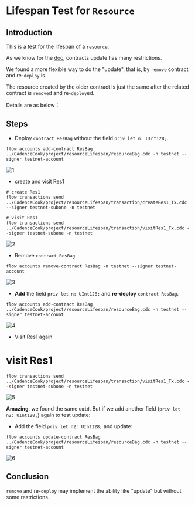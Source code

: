 # Lifespan Test for `Resource`

## Introduction
This is a test for the lifespan of a `resource`.

As we know for the [doc](https://docs.onflow.org/cadence/language/contract-updatability/#gatsby-focus-wrapper), contracts update has many restrictions.

We found a more flexible way to do the "update", that is, by `remove` contract and re-`deploy` is.

The resource created by the older contract is just the same after the related contract is `remove`d and re-`deploy`ed.

Details are as below：

## Steps
* Deploy `contract ResBag` without the field `priv let n: UInt128;`.
```
flow accounts add-contract ResBag ../CadenceCook/project/resourceLifespan/resourceBag.cdc -n testnet --signer testnet-account
```
![1](https://user-images.githubusercontent.com/83746881/162871394-0c509b7e-be36-41db-98fa-37e82ef81860.png)


* create and visit Res1
```
# create Res1
flow transactions send ../CadenceCook/project/resourceLifespan/transaction/createRes1_Tx.cdc --signer testnet-subone -n testnet

# visit Res1
flow transactions send ../CadenceCook/project/resourceLifespan/transaction/visitRes1_Tx.cdc --signer testnet-subone -n testnet
```
![2](https://user-images.githubusercontent.com/83746881/162871420-07fd7a4a-bfbf-4047-8d30-ad16843ced8f.png)


* Remove `contract ResBag`
```
flow accounts remove-contract ResBag -n testnet --signer testnet-account
```
![3](https://user-images.githubusercontent.com/83746881/162871430-ab47d31e-41d3-407a-8357-0ec163a44562.png)


* **Add** the field `priv let n: UInt128;` and **re-deploy** `contract ResBag`.
```
flow accounts add-contract ResBag ../CadenceCook/project/resourceLifespan/resourceBag.cdc -n testnet --signer testnet-account
```
![4](https://user-images.githubusercontent.com/83746881/162871446-f2398e64-7cb3-4e37-a8cf-a287594595f8.png)



* Visit Res1 again 
# visit Res1
```
flow transactions send ../CadenceCook/project/resourceLifespan/transaction/visitRes1_Tx.cdc --signer testnet-subone -n testnet
```
![5](https://user-images.githubusercontent.com/83746881/162871462-3d8c8cc8-9816-42a7-9a71-1e2769ae37db.png)


**Amazing**, we found the same `uuid`. But if we add another field (`priv let n2: UInt128;`) again to test update:
* Add the field `priv let n2: UInt128;` and update:
```
flow accounts update-contract ResBag ../CadenceCook/project/resourceLifespan/resourceBag.cdc -n testnet --signer testnet-account
```
![6](https://user-images.githubusercontent.com/83746881/162871474-5d791822-d18c-476a-901e-1ba5fbe8ee47.png)

## Conclusion
`remove` and re-`deploy` may implement the ability like "update" but without some restrictions.
